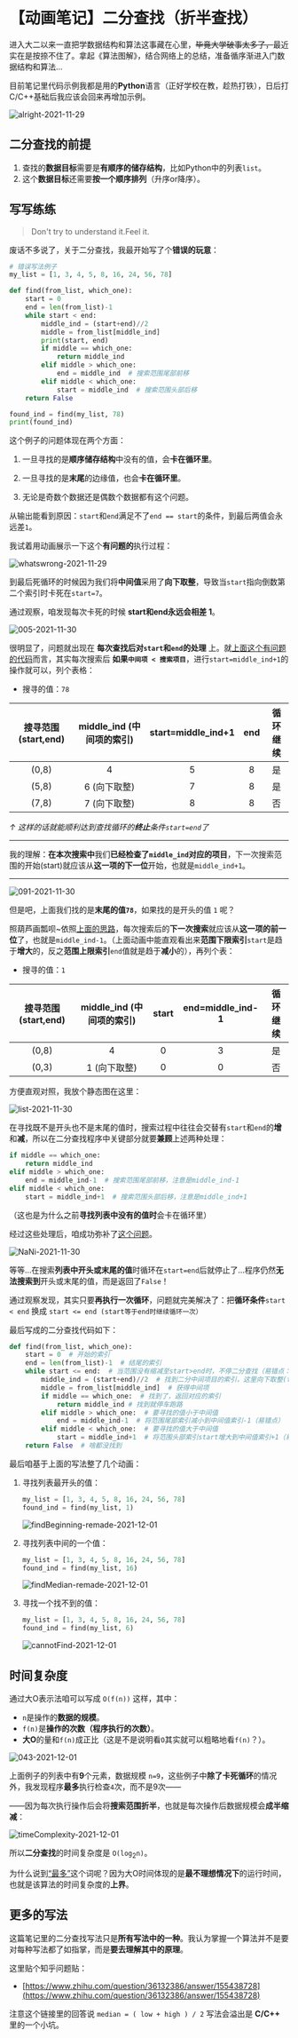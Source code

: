 # 【动画笔记】二分查找（折半查找）

进入大二以来一直把学数据结构和算法这事藏在心里，<del>毕竟大学破事太多了，</del>最近实在是按捺不住了。拿起《算法图解》，结合网络上的总结，准备循序渐进入门数据结构和算法...  

目前笔记里代码示例我都是用的**Python**语言（正好学校在教，趁热打铁），日后打C/C++基础后我应该会回来再增加示例。

![alright-2021-11-29](https://cdn.jsdelivr.net/gh/cat-note/bottleassets@latest/img/alright-2021-11-29.png)

## 二分查找的前提

1. 查找的**数据目标**需要是**有顺序的储存结构**，比如Python中的列表```list```。
2. 这个**数据目标**还需要**按一个顺序排列**（升序or降序）。

## 写写练练

>Don't try to understand it.Feel it.  

废话不多说了，关于二分查找，我最开始写了个**错误的玩意**：  

<a id='wrongcode1'></a>

```python
# 错误写法例子
my_list = [1, 3, 4, 5, 8, 16, 24, 56, 78]

def find(from_list, which_one):
    start = 0
    end = len(from_list)-1
    while start < end:
        middle_ind = (start+end)//2
        middle = from_list[middle_ind]
        print(start, end)
        if middle == which_one:
            return middle_ind
        elif middle > which_one:
            end = middle_ind  # 搜索范围尾部前移
        elif middle < which_one:
            start = middle_ind  # 搜索范围头部后移
    return False

found_ind = find(my_list, 78)
print(found_ind)

```

这个例子的问题体现在两个方面：  

1. 一旦寻找的是**顺序储存结构**中没有的值，会**卡在循环里**。

2. 一旦寻找的是**末尾**的边缘值，也会**卡在循环里**。  

3. 无论是奇数个数据还是偶数个数据都有这个问题。

从输出能看到原因：```start```和```end```满足不了```end == start```的条件，到最后两值会永远差```1```。  

我试着用动画展示一下这个**有问题的**执行过程：  

![whatswrong-2021-11-29](https://cdn.jsdelivr.net/gh/cat-note/bottleassets@latest/img/whatswrong-2021-11-29.gif)  

到最后死循环的时候因为我们将**中间值**采用了**向下取整**，导致当```start```指向倒数第二个索引时卡死在```start=7```。  

<a id='whatsWrong'></a>
通过观察，咱发现每次卡死的时候 **start和end永远会相差 1**。

![005-2021-11-30](https://cdn.jsdelivr.net/gh/cat-note/bottleassets@latest/img/005-2021-11-30.png)

很明显了，问题就出现在 **每次查找后对```start```和```end```的处理** 上。就[上面这个有问题的代码](#wrongcode1)而言，其实每次搜索后 **如果```中间项 < 搜索项目```**，进行```start=middle_ind+1```的操作就可以，列个表格： 

* 搜寻的值：```78``` 

|搜寻范围 (start,end)|middle_ind (中间项的索引)|start=middle_ind+1|end|循环继续|
|:---:|:---:|:---:|:---:|:---:|
|(0,8)|4|5|8|是|
|(5,8)|6 (向下取整)|7|8|是|
|(7,8)|7 (向下取整)|8|8|否|

*↑ 这样的话就能顺利达到查找循环的**终止**条件```start=end```了*

<a id='thinkThisWay'></a>

------

我的理解：**在本次搜索中**我们**已经检查了```middle_ind```对应的项目**，下一次搜索范围的开始(start)就应该从**这一项的下一位**开始，也就是```middle_ind+1```。

------


![091-2021-11-30](https://cdn.jsdelivr.net/gh/cat-note/bottleassets@latest/img/091-2021-11-30.png)  

但是吧，上面我们找的是**末尾的值```78```**，如果找的是开头的值 ```1``` 呢？  

照葫芦画瓢呗~依照[上面的思路](#thinkThisWay)，每次搜索后的**下一次搜索**就应该从**这一项的前一位**了，也就是```middle_ind-1```。（上面动画中能直观看出来**范围下限索引**```start```是趋于**增大**的，反之**范围上限索引**```end```值就是趋于**减小**的），再列个表：

* 搜寻的值：```1```  

|搜寻范围 (start,end)|middle_ind (中间项的索引)|start|end=middle_ind-1|循环继续|
|:---:|:---:|:---:|:---:|:---:|
|(0,8)|4|0|3|是|
|(0,3)|1 (向下取整)|0|0|否|

方便直观对照，我放个静态图在这里：  

![list-2021-11-30](https://cdn.jsdelivr.net/gh/cat-note/bottleassets@latest/img/list-2021-11-30.jpg)  

在寻找既不是开头也不是末尾的值时，搜索过程中往往会交替有```start```和```end```的**增**和**减**，所以在二分查找程序中关键部分就要**兼顾**上述两种处理：  

```python
if middle == which_one:
    return middle_ind
elif middle > which_one:
    end = middle_ind-1  # 搜索范围尾部前移，注意是middle_ind-1
elif middle < which_one:
    start = middle_ind+1  # 搜索范围头部后移，注意是middle_ind+1
```

（这也是为什么之前**寻找列表中没有的值时**会卡在循环里）  

经过这些处理后，咱成功弥补了[这个问题](#whatsWrong)。  

![NaNi-2021-11-30](https://cdn.jsdelivr.net/gh/cat-note/bottleassets@latest/img/NaNi-2021-11-30.png)  

等等...在搜索**列表中开头或末尾的值**时循环在```start=end```后就停止了...程序仍然**无法搜索到**开头或末尾的值，而是返回了```False```！  

通过观察发现，其实只要**再执行一次循环**，问题就完美解决了：把**循环条件**```start < end``` 换成 ```start <= end (start等于end时继续循环一次）```

最后写成的二分查找代码如下：  

```python
def find(from_list, which_one):
    start = 0  # 开始的索引
    end = len(from_list)-1  # 结尾的索引
    while start <= end:  # 当范围没有缩减至start>end时，不停二分查找（易错点：为什么用<=？因为当start=end的时候会遗漏一个处理项）
        middle_ind = (start+end)//2  # 找到二分中间项目的索引，这里向下取整(floordiv)
        middle = from_list[middle_ind]  # 获得中间项
        if middle == which_one:  # 找到了，返回对应的索引
            return middle_ind # 找到就停车跑路
        elif middle > which_one:  # 要寻找的值小于中间值
            end = middle_ind-1  # 将范围尾部索引减小到中间值索引-1（易错点）
        elif middle < which_one:  # 要寻找的值大于中间值
            start = middle_ind+1  # 将范围头部索引start增大到中间值索引+1（易错点）
    return False  # 啥都没找到
```

最后咱基于上面的写法整了几个动画：  

1. 寻找列表最开头的值： 

    ```python
    my_list = [1, 3, 4, 5, 8, 16, 24, 56, 78]
    found_ind = find(my_list, 1)
    ```
    
    ![findBeginning-remade-2021-12-01](https://cdn.jsdelivr.net/gh/cat-note/bottleassets@latest/img/findBeginning-remade-2021-12-01.gif) 

2. 寻找列表中间的一个值：  

    ```python
    my_list = [1, 3, 4, 5, 8, 16, 24, 56, 78]
    found_ind = find(my_list, 16)
    ```

    ![findMedian-remade-2021-12-01](https://cdn.jsdelivr.net/gh/cat-note/bottleassets@latest/img/findMedian-remade-2021-12-01.gif)

3. 寻找一个找不到的值：  

    ```python
    my_list = [1, 3, 4, 5, 8, 16, 24, 56, 78]
    found_ind = find(my_list, 6)
    ```

    ![cannotFind-2021-12-01](https://cdn.jsdelivr.net/gh/cat-note/bottleassets@latest/img/cannotFind-2021-12-01.gif)

## 时间复杂度  

通过大O表示法咱可以写成 ```O(f(n))``` 这样，其中：

* ```n```是操作的**数据的规模**。
* ```f(n)```是**操作的次数（程序执行的次数）**。  
* **大O**的量和```f(n)```成正比（这是不是说明看```O```其实就可以粗略地看```f(n)```？）。  

![043-2021-12-01](https://cdn.jsdelivr.net/gh/cat-note/bottleassets@latest/img/043-2021-12-01.png)

<a id="atMost"></a>

上面例子的列表中有**9**个元素，数据规模 ```n=9```，这些例子中**除了卡死循环**的情况外，我发现程序**最多**执行检查```4```次，而不是9次——

——因为每次执行操作后会将**搜索范围折半**，也就是每次操作后数据规模会**成半缩减**：  

![timeComplexity-2021-12-01](https://cdn.jsdelivr.net/gh/cat-note/bottleassets@latest/img/timeComplexity-2021-12-01.jpg)  

所以**二分查找**的时间复杂度是 ```O(log```<sub>2</sub>```n)```。

为什么说到[“最多”](#atMost)这个词呢？因为大O时间体现的是**最不理想情况下**的运行时间，也就是该算法的时间复杂度的**上界**。

## 更多的写法  

这篇笔记里的二分查找写法只是**所有写法中的一种**。我认为掌握一个算法并不是要对每种写法都了如指掌，而是**要去理解其中的原理**。

这里贴个知乎问题贴：

* [https://www.zhihu.com/question/36132386/answer/155438728](https://www.zhihu.com/question/36132386/answer/155438728)  

注意这个链接里的回答说 ```median = ( low + high ) / 2``` 写法会溢出是 **C/C++** 里的一个小坑。

<!--二分查找有几种写法？它们的区别是什么？ - 胖君的回答 - 知乎
https://www.zhihu.com/question/36132386/answer/155438728-->